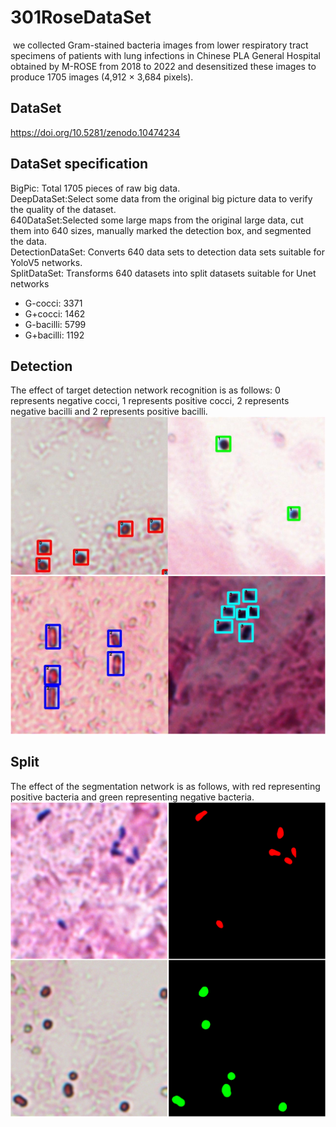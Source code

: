 # 301RoseDataSet
 we collected Gram-stained bacteria images from lower respiratory tract specimens of patients with lung infections in Chinese PLA General Hospital obtained by M-ROSE from 2018 to 2022 and desensitized these images to produce 1705 images (4,912 × 3,684 pixels). 
## DataSet
https://doi.org/10.5281/zenodo.10474234
## DataSet specification
BigPic: Total 1705 pieces of raw big data.
<br>
DeepDataSet:Select some data from the original big picture data to verify the quality of the dataset.
<br>
640DataSet:Selected some large maps from the original large data, cut them into 640 sizes, manually marked the detection box, and segmented the data.
<br>
DetectionDataSet: Converts 640 data sets to detection data sets suitable for YoloV5 networks.
<br>
SplitDataSet: Transforms 640 datasets into split datasets suitable for Unet networks
<br>
* G-cocci: 3371
* G+cocci: 1462
* G-bacilli: 5799
* G+bacilli: 1192

## Detection
The effect of target detection network recognition is as follows: 0 represents negative cocci, 1 represents positive cocci, 2 represents negative bacilli and 2 represents positive bacilli.
<br>
![image](https://github.com/Quanlab-Bioimage/301RoseDataSet/blob/main/images/Detection.png)


## Split
The effect of the segmentation network is as follows, with red representing positive bacteria and green representing negative bacteria.
<br>
![image](https://github.com/Quanlab-Bioimage/301RoseDataSet/blob/main/images/Split.png)
